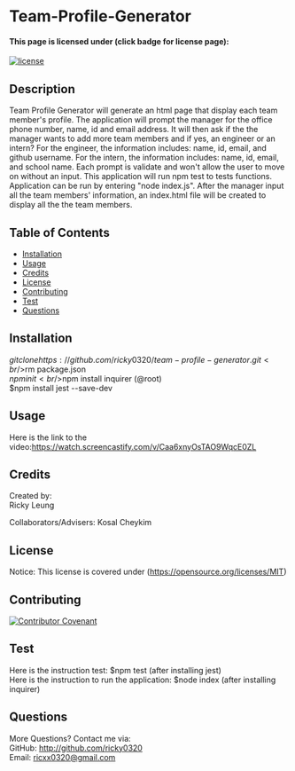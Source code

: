 # Team-Profile-Generator


#### This page is licensed under (click badge for license page): 
[![license](https://img.shields.io/badge/License-MIT-yellow.svg)](https://opensource.org/licenses/MIT)

## Description
Team Profile Generator will generate an html page that display each team member's profile. The application will prompt the manager for the office phone number, name, id and email address. It will then ask if the the manager wants to add more team members and if yes, an engineer or an intern? For the engineer, the information includes: name, id, email, and github username. For the intern, the information includes: name, id, email, and school name. Each prompt is validate and won't allow the user to move on without an input. This application will run npm test to tests functions. Application can be run by entering "node index.js". After the manager input all the team members' information, an index.html file will be created to display all the the team members.

## Table of Contents
* [Installation](#installation)
* [Usage](#usage)
* [Credits](#credits)
* [License](#license) 
* [Contributing](#contributing)
* [Test](#test)  
* [Questions](#questions)

## Installation
$git clone https://github.com/ricky0320/team-profile-generator.git<br />$rm package.json<br />$npm init<br />$npm install inquirer (@root)<br />$npm install jest --save-dev

## Usage
Here is the link to the video:https://watch.screencastify.com/v/Caa6xnyOsTAO9WqcE0ZL 

## Credits
Created by:  
Ricky Leung

Collaborators/Advisers:
Kosal Cheykim

## License
Notice: This license is covered under (https://opensource.org/licenses/MIT)

## Contributing
[![Contributor Covenant](https://img.shields.io/badge/Contributor%20Covenant-2.1-4baaaa.svg)](code_of_conduct.md)

## Test
Here is the instruction test: $npm test (after installing jest)<br/>
Here is the instruction to run the application: $node index (after installing inquirer)

## Questions
More Questions? Contact me via:  
GitHub: http://github.com/ricky0320  
Email: ricxx0320@gmail.com